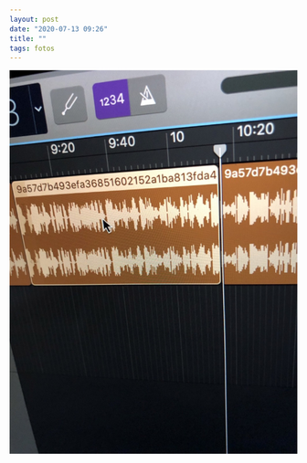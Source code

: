 ```yaml
---
layout: post
date: "2020-07-13 09:26"
title: ""
tags: fotos
---
```




![IMG_6844](/uploads/2020-07-13/img_6844.jpeg)
